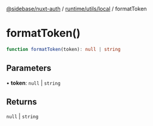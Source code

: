 [@sidebase/nuxt-auth](../../../../index.md) / [runtime/utils/local](../index.md) / formatToken

# formatToken()

```ts
function formatToken(token): null | string
```

## Parameters

• **token**: `null` \| `string`

## Returns

`null` \| `string`
